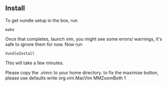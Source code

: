 ## Install
To get vundle setup in the box, run

    make

Once that completes, launch vim, you might see some errors/
warnings, it's safe to ignore them for now. Now run

    VundleInstall

This will take a few minutes.

Please copy the .vimrc to your home directory.
to fix the maximise button, please use
defaults write org.vim.MacVim MMZoomBoth 1
